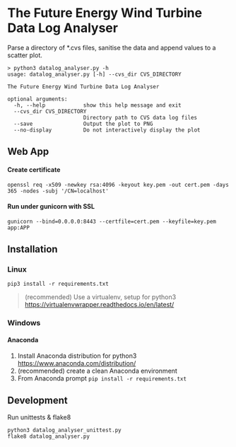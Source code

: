 # The Future Energy Wind Turbine Data Log Analyser
Parse a directory of *.cvs files, sanitise the data and append values to a scatter plot.
```
> python3 datalog_analyser.py -h
usage: datalog_analyser.py [-h] --cvs_dir CVS_DIRECTORY

The Future Energy Wind Turbine Data Log Analyser

optional arguments:
  -h, --help            show this help message and exit
  --cvs_dir CVS_DIRECTORY
                        Directory path to CVS data log files
  --save                Output the plot to PNG
  --no-display          Do not interactively display the plot
```
## Web App
#### Create certificate

```
openssl req -x509 -newkey rsa:4096 -keyout key.pem -out cert.pem -days 365 -nodes -subj '/CN=localhost'
```

#### Run under gunicorn with SSL

```
gunicorn --bind=0.0.0.0:8443 --certfile=cert.pem --keyfile=key.pem app:APP
```
## Installation
### Linux
```
pip3 install -r requirements.txt
```
> (recommended) Use a virtualenv, setup for python3
https://virtualenvwrapper.readthedocs.io/en/latest/
### Windows
#### Anaconda
1. Install Anaconda distribution for python3 https://www.anaconda.com/distribution/
2. (recommended) create a clean Anaconda environment
3. From Anaconda prompt ```pip install -r requirements.txt```

## Development
Run unittests & flake8

```
python3 datalog_analyser_unittest.py
flake8 datalog_analyser.py
```